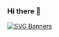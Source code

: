 ### Hi there 👋

[![SVG Banners](https://svg-banners.vercel.app/api?type=textBox&text1=UJWAL%20KUMAR%20YADAV&width=800&height=400)](https://github.com/Akshay090/svg-banners)
